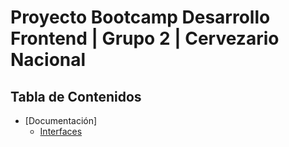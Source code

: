 # Proyecto Bootcamp Desarrollo Frontend | Grupo 2 | Cervezario Nacional


## Tabla de Contenidos

- [Documentación]
  - [Interfaces](SERVICIOS.md)